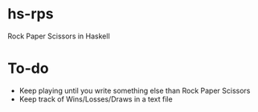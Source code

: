 # hs-rps
Rock Paper Scissors in Haskell
# To-do
- Keep playing until you write something else than Rock Paper Scissors
- Keep track of Wins/Losses/Draws in a text file
